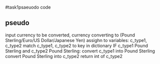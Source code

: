#task1psaeuodo code
## pseudo

input currency to be converted, currency converting to (Pound Sterling/Euro/US Dollar/Japanese Yen)
assighn to variables: c_type1, c_type2
match c_type1, c_type2 to key in dictionary
IF c_type1  Pound Sterling and c_type2  Pound Sterling:
    convert c_type1 into Pound Sterling
    convert Pound Sterling into c_type2
    return  int of c_type2
